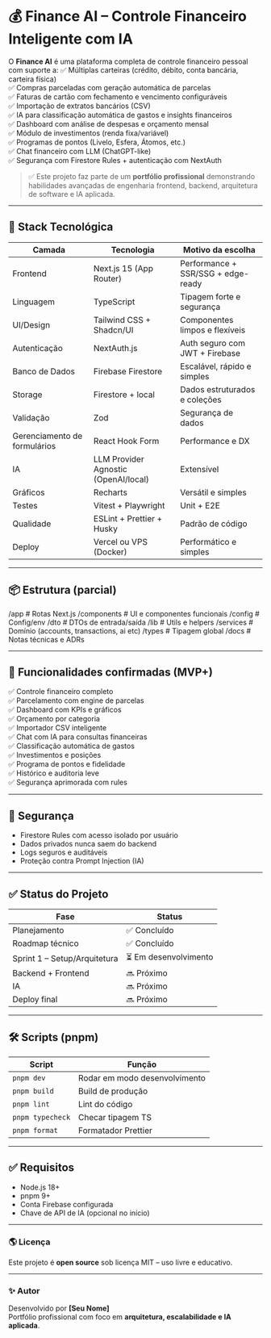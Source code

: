 # 💰 Finance AI – Controle Financeiro Inteligente com IA

O **Finance AI** é uma plataforma completa de controle financeiro pessoal com suporte a:
✅ Múltiplas carteiras (crédito, débito, conta bancária, carteira física)  
✅ Compras parceladas com geração automática de parcelas  
✅ Faturas de cartão com fechamento e vencimento configuráveis  
✅ Importação de extratos bancários (CSV)  
✅ IA para classificação automática de gastos e insights financeiros  
✅ Dashboard com análise de despesas e orçamento mensal  
✅ Módulo de investimentos (renda fixa/variável)  
✅ Programas de pontos (Livelo, Esfera, Átomos, etc.)  
✅ Chat financeiro com LLM (ChatGPT-like)  
✅ Segurança com Firestore Rules + autenticação com NextAuth  

> ✅ Este projeto faz parte de um **portfólio profissional** demonstrando habilidades avançadas de engenharia frontend, backend, arquitetura de software e IA aplicada.

---

## 🚀 Stack Tecnológica

| Camada | Tecnologia | Motivo da escolha |
|--------|------------|-------------------|
| Frontend | Next.js 15 (App Router) | Performance + SSR/SSG + edge-ready |
| Linguagem | TypeScript | Tipagem forte e segurança |
| UI/Design | Tailwind CSS + Shadcn/UI | Componentes limpos e flexíveis |
| Autenticação | NextAuth.js | Auth seguro com JWT + Firebase |
| Banco de Dados | Firebase Firestore | Escalável, rápido e simples |
| Storage | Firestore + local | Dados estruturados e coleções |
| Validação | Zod | Segurança de dados |
| Gerenciamento de formulários | React Hook Form | Performance e DX |
| IA | LLM Provider Agnostic (OpenAI/local) | Extensível |
| Gráficos | Recharts | Versátil e simples |
| Testes | Vitest + Playwright | Unit + E2E |
| Qualidade | ESLint + Prettier + Husky | Padrão de código |
| Deploy | Vercel ou VPS (Docker) | Performático e simples |

---

## 📦 Estrutura (parcial)

/app # Rotas Next.js
/components # UI e componentes funcionais
/config # Config/env
/dto # DTOs de entrada/saída
/lib # Utils e helpers
/services # Domínio (accounts, transactions, ai etc)
/types # Tipagem global
/docs # Notas técnicas e ADRs


---

## 🔧 Funcionalidades confirmadas (MVP+)

✅ Controle financeiro completo  
✅ Parcelamento com engine de parcelas  
✅ Dashboard com KPIs e gráficos  
✅ Orçamento por categoria  
✅ Importador CSV inteligente  
✅ Chat com IA para consultas financeiras  
✅ Classificação automática de gastos  
✅ Investimentos e posições  
✅ Programa de pontos e fidelidade  
✅ Histórico e auditoria leve  
✅ Segurança aprimorada com rules  

---

## 🔐 Segurança

- Firestore Rules com acesso isolado por usuário
- Dados privados nunca saem do backend
- Logs seguros e auditáveis
- Proteção contra Prompt Injection (IA)

---

## ✅ Status do Projeto

| Fase | Status |
|------|--------|
| Planejamento | ✅ Concluído |
| Roadmap técnico | ✅ Concluído |
| Sprint 1 – Setup/Arquitetura | ⏳ Em desenvolvimento |
| Backend + Frontend | 🔜 Próximo |
| IA | 🔜 Próximo |
| Deploy final | 🔜 Próximo |

---

## 🛠️ Scripts (pnpm)

| Script | Função |
|--------|--------|
| `pnpm dev` | Rodar em modo desenvolvimento |
| `pnpm build` | Build de produção |
| `pnpm lint` | Lint do código |
| `pnpm typecheck` | Checar tipagem TS |
| `pnpm format` | Formatador Prettier |

---

## ✅ Requisitos

- Node.js 18+
- pnpm 9+
- Conta Firebase configurada
- Chave de API de IA (opcional no início)

---

### 🌎 Licença
Este projeto é **open source** sob licença MIT – uso livre e educativo.

---

### ✨ Autor
Desenvolvido por **[Seu Nome]**  
Portfólio profissional com foco em **arquitetura, escalabilidade e IA aplicada**.  
